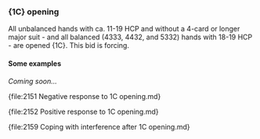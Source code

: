 ### <a name="1C_opening"> {1C} opening

All unbalanced hands with ca. 11-19 HCP and without a 4-card or longer major suit - and all balanced (4333, 4432, and 5332) hands with 18-19 HCP - are opened {1C}. This bid is forcing.

#### Some examples

_Coming soon..._

{file:2151 Negative response to 1C opening.md}

{file:2152 Positive response to 1C opening.md}

{file:2159 Coping with interference after 1C opening.md}

